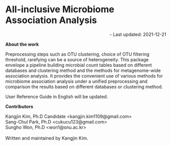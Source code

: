 # All-inclusive Microbiome Association Analysis

<div style="text-align:right">
- Last updated: 2021-12-21
</div>

<b>About the work</b>
<p>
Preprocessing steps such as OTU clustering, choice of OTU filtering threshold, rarefying can be a source of heterogeneity. This package envelope a pipeline building microbial count tables based on different databases and clustering method and the methods for metagenome-wide association analysis. It provides the convenient use of various methods for microbiome association analysis under a unified preprocessing and comparison the results based on different databases or clustering method.
</p>

User Reference Guide in English will be updated.

<b>Contributors</b>
<p>
Kangjin Kim, Ph.D Candidate &lt;kangjin.kim1109@gmail.com&gt;<br />
Sang-Chul Park, Ph.D &lt;cukucu123@gmail.com&gt;<br />
Sungho Won, Ph.D &lt;won1@snu.ac.kr&gt;<br />
<br />
Written and maintained by Kangjin Kim.
</p>
